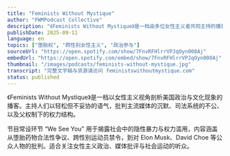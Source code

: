 ```yaml
---
title: "Feminists Without Mystique"
author: "FWMPodcast Collective"
description: "《Feminists Without Mystique》是一档由多位女性主义者共同主持的播客，以犀利幽默的方式探讨政治、性别与文化议题。节目风格直率、批判性强，内容涵盖堕胎权、跨性别议题、种族与司法不公、媒体责任等，常以“we see you”环节揭露社会中的结构性暴力与沉默共谋。自 2018 年开播以来，已发布超过 200 集，Spotify 评分为 4.7（12 条评论），深受进步主义听众欢迎。"
publishDate: 2025-09-11
language: en
topics: ["堕胎权", "跨性别女性主义", "政治参与"]
sourceUrl: "https://open.spotify.com/show/7FnvRFHlrrVPJqOyn008Aj"
embedUrl: "https://open.spotify.com/embed/show/7FnvRFHlrrVPJqOyn008Aj"
thumbnail: "/images/podcasts/feminists-without-mystique.jpg"
transcript: "完整文字稿与资源请访问 feministswithoutmystique.com"
status: published
---
```


《Feminists Without Mystique》是一档以女性主义视角剖析美国政治与文化现象的播客。主持人们以轻松但不妥协的语气，批判主流媒体的沉默、司法系统的不公、以及父权制下的权力结构。

节目常设环节 “We See You” 用于揭露社会中的隐性暴力与权力滥用，内容涵盖从堕胎药物合法性争议、跨性别运动员禁令，到对 Elon Musk、David Choe 等公众人物的批判。适合关注女性主义政治、媒体批评与社会运动的听众。


